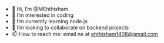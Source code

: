 - 👋 Hi, I’m @MEhthisham
- 👀 I’m interested in coding
- 🌱 I’m currently learning node.js
- 💞️ I’m looking to collaborate on backend projects
- 📫 How to reach me: email ne at ehthisham1408@gmail.com

<!---
MEhthisham/MEhthisham is a ✨ special ✨ repository because its `README.md` (this file) appears on your GitHub profile.
You can click the Preview link to take a look at your changes.
